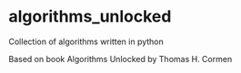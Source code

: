# algorithms_unlocked
Collection of algorithms written in python

Based on book Algorithms Unlocked by Thomas H. Cormen


